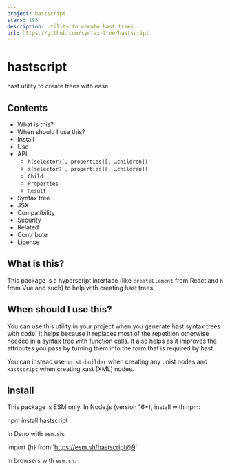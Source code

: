 ```yaml
---
project: hastscript
stars: 193
description: utility to create hast trees
url: https://github.com/syntax-tree/hastscript
---
```


hastscript
==========

hast utility to create trees with ease.

Contents
--------

-   What is this?
-   When should I use this?
-   Install
-   Use
-   API
    -   `h(selector?[, properties][, …children])`
    -   `s(selector?[, properties][, …children])`
    -   `Child`
    -   `Properties`
    -   `Result`
-   Syntax tree
-   JSX
-   Compatibility
-   Security
-   Related
-   Contribute
-   License

What is this?
-------------

This package is a hyperscript interface (like `createElement` from React and `h` from Vue and such) to help with creating hast trees.

When should I use this?
-----------------------

You can use this utility in your project when you generate hast syntax trees with code. It helps because it replaces most of the repetition otherwise needed in a syntax tree with function calls. It also helps as it improves the attributes you pass by turning them into the form that is required by hast.

You can instead use `unist-builder` when creating any unist nodes and `xastscript` when creating xast (XML) nodes.

Install
-------

This package is ESM only. In Node.js (version 16+), install with npm:

npm install hastscript

In Deno with `esm.sh`:

import {h} from 'https://esm.sh/hastscript@9'

In browsers with `esm.sh`:

<script type\="module"\>
  import {h} from 'https://esm.sh/hastscript@9?bundle'
</script\>

Use
---

import {h, s} from 'hastscript'

console.log(
  h('.foo#some-id', \[
    h('span', 'some text'),
    h('input', {type: 'text', value: 'foo'}),
    h('a.alpha', {class: 'bravo charlie', download: 'download'}, \[
      'delta',
      'echo'
    \])
  \])
)

console.log(
  s('svg', {viewbox: '0 0 500 500', xmlns: 'http://www.w3.org/2000/svg'}, \[
    s('title', 'SVG \`<circle>\` element'),
    s('circle', {cx: 120, cy: 120, r: 100})
  \])
)

Yields:

{
  type: 'element',
  tagName: 'div',
  properties: {className: \['foo'\], id: 'some-id'},
  children: \[
    {
      type: 'element',
      tagName: 'span',
      properties: {},
      children: \[{type: 'text', value: 'some text'}\]
    },
    {
      type: 'element',
      tagName: 'input',
      properties: {type: 'text', value: 'foo'},
      children: \[\]
    },
    {
      type: 'element',
      tagName: 'a',
      properties: {className: \['alpha', 'bravo', 'charlie'\], download: true},
      children: \[{type: 'text', value: 'delta'}, {type: 'text', value: 'echo'}\]
    }
  \]
}
{
  type: 'element',
  tagName: 'svg',
  properties: {viewBox: '0 0 500 500', xmlns: 'http://www.w3.org/2000/svg'},
  children: \[
    {
      type: 'element',
      tagName: 'title',
      properties: {},
      children: \[{type: 'text', value: 'SVG \`<circle>\` element'}\]
    },
    {
      type: 'element',
      tagName: 'circle',
      properties: {cx: 120, cy: 120, r: 100},
      children: \[\]
    }
  \]
}

API
---

This package exports the identifiers `h` and `s`. There is no default export. It exports the additional TypeScript types `Child`, `Properties`, and `Result`.

The export map supports the automatic JSX runtime. You can pass `hastscript` or `hastscript/svg` to your build tool (TypeScript, Babel, SWC) with an `importSource` option or similar.

### `h(selector?[, properties][, …children])`

Create virtual **hast** trees for HTML.

##### Signatures

-   `h(): root`
-   `h(null[, …children]): root`
-   `h(selector[, properties][, …children]): element`

##### Parameters

###### `selector`

Simple CSS selector (`string`, optional). When string, builds an `Element`. When nullish, builds a `Root` instead. The selector can contain a tag name (`foo`), IDs (`#bar`), and classes (`.baz`). If the selector is a string but there is no tag name in it then `h` defaults to build a `div` element and `s` to a `g` element. `selector` is parsed by `hast-util-parse-selector`.

###### `properties`

Properties of the element (`Properties`, optional).

###### `children`

Children of the node (`Child` or `Array<Child>`, optional).

##### Returns

Created tree (`Result`).

`Element` when a `selector` is passed, otherwise `Root`.

### `s(selector?[, properties][, …children])`

Create virtual **hast** trees for SVG.

Signatures, parameters, and return value are the same as `h` above. Importantly, the `selector` and `properties` parameters are interpreted as SVG.

### `Child`

(Lists of) children (TypeScript type).

When strings or numbers are encountered, they are turned into `Text` nodes. `Root` nodes are treated as “fragments”, meaning that their children are used instead.

###### Type

type Child \=
  | Array<Node | number | string | null | undefined\>
  | Node
  | number
  | string
  | null
  | undefined

### `Properties`

Map of properties (TypeScript type). Keys should match either the HTML attribute name or the DOM property name, but are case-insensitive.

###### Type

type Properties \= Record<
  string,
  | boolean
  | number
  | string
  | null
  | undefined
  // For comma- and space-separated values such as \`className\`:
  | Array<number | string\>
  // Accepts value for \`style\` prop as object.
  | Record<string, number | string\>
\>

### `Result`

Result from a `h` (or `s`) call (TypeScript type).

###### Type

type Result \= Element | Root

Syntax tree
-----------

The syntax tree is hast.

JSX
---

This package can be used with JSX. You should use the automatic JSX runtime set to `hastscript` or `hastscript/svg`.

> 👉 **Note** while `h` supports dots (`.`) for classes or number signs (`#`) for IDs in `selector`, those are not supported in JSX.

> 🪦 **Legacy**: you can also use the classic JSX runtime, but this is not recommended. To do so, import `h` (or `s`) yourself and define it as the pragma (plus set the fragment to `null`).

The Use example above can then be written like so, using inline pragmas, so that SVG can be used too:

`example-html.jsx`:

/\*\* @jsxImportSource hastscript \*/
console.log(
  <div class\="foo" id\="some-id"\>
    <span\>some text</span\>
    <input type\="text" value\="foo" />
    <a class\="alpha bravo charlie" download\>
      deltaecho
    </a\>
  </div\>
)

`example-svg.jsx`:

/\*\* @jsxImportSource hastscript/svg \*/
console.log(
  <svg xmlns\="http://www.w3.org/2000/svg" viewbox\="0 0 500 500"\>
    <title\>SVG \`&lt;circle&gt;\` element</title\>
    <circle cx\={120} cy\={120} r\={100} />
  </svg\>
)

Compatibility
-------------

Projects maintained by the unified collective are compatible with maintained versions of Node.js.

When we cut a new major release, we drop support for unmaintained versions of Node. This means we try to keep the current release line, `hastscript@9`, compatible with Node.js 16.

Security
--------

Use of `hastscript` can open you up to a cross-site scripting (XSS) when you pass user-provided input to it because values are injected into the syntax tree.

The following example shows how an image is injected that fails loading and therefore runs code in a browser.

const tree \= h()

// Somehow someone injected these properties instead of an expected \`src\` and
// \`alt\`:
const otherProps \= {onError: 'alert(1)', src: 'x'}

tree.children.push(h('img', {src: 'default.png', ...otherProps}))

Yields:

<img onerror\="alert(1)" src\="x"\>

The following example shows how code can run in a browser because someone stored an object in a database instead of the expected string.

const tree \= h()

// Somehow this isn’t the expected \`'wooorm'\`.
const username \= {
  type: 'element',
  tagName: 'script',
  children: \[{type: 'text', value: 'alert(2)'}\]
}

tree.children.push(h('span.handle', username))

Yields:

<span class\="handle"\><script\>alert(2)</script\></span\>

Either do not use user-provided input in `hastscript` or use `hast-util-santize`.

Related
-------

-   `unist-builder` — create unist trees
-   `xastscript` — create xast trees
-   `hast-to-hyperscript` — turn hast into React, Preact, Vue, etc
-   `hast-util-to-html` — turn hast into HTML
-   `hast-util-to-dom` — turn hast into DOM trees
-   `estree-util-build-jsx` — compile JSX away

Contribute
----------

See `contributing.md` in `syntax-tree/.github` for ways to get started. See `support.md` for ways to get help.

This project has a code of conduct. By interacting with this repository, organization, or community you agree to abide by its terms.

License
-------

MIT © Titus Wormer
